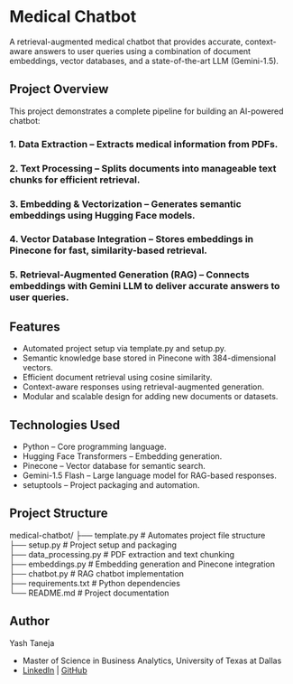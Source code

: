 # Medical Chatbot
A retrieval-augmented medical chatbot that provides accurate, context-aware answers to user queries using a combination of document embeddings, vector databases, and a state-of-the-art LLM (Gemini-1.5).

## Project Overview
This project demonstrates a complete pipeline for building an AI-powered chatbot:
### 1. Data Extraction – Extracts medical information from PDFs.
### 2. Text Processing – Splits documents into manageable text chunks for efficient retrieval.
### 3. Embedding & Vectorization – Generates semantic embeddings using Hugging Face models.
### 4. Vector Database Integration – Stores embeddings in Pinecone for fast, similarity-based retrieval.
### 5. Retrieval-Augmented Generation (RAG) – Connects embeddings with Gemini LLM to deliver accurate answers to user queries.

## Features
- Automated project setup via template.py and setup.py.
- Semantic knowledge base stored in Pinecone with 384-dimensional vectors.
- Efficient document retrieval using cosine similarity.
- Context-aware responses using retrieval-augmented generation.
- Modular and scalable design for adding new documents or datasets.

## Technologies Used
- Python – Core programming language.
- Hugging Face Transformers – Embedding generation.
- Pinecone – Vector database for semantic search.
- Gemini-1.5 Flash – Large language model for RAG-based responses.
- setuptools – Project packaging and automation.

## Project Structure
medical-chatbot/
├── template.py          # Automates project file structure  
├── setup.py             # Project setup and packaging  
├── data_processing.py   # PDF extraction and text chunking  
├── embeddings.py        # Embedding generation and Pinecone integration  
├── chatbot.py           # RAG chatbot implementation  
├── requirements.txt     # Python dependencies  
└── README.md            # Project documentation  

## Author
Yash Taneja
- Master of Science in Business Analytics, University of Texas at Dallas
- [LinkedIn](https://linkedin.com/in/yash-taneja-07) | [GitHub](https://github.com/taneja-yash)
